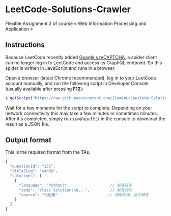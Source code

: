 # LeetCode-Solutions-Crawler

Flexible Assignment 2 of course « Web Information Processing and Application »

## Instructions

Because LeetCode recently added [Google's reCAPTCHA][reCAPTCHA], a spider client can no longer log in to LeetCode and access its GraphQL endpoint. So this spider is written in JavaScript and runs in a browser.

Open a browser (latest Chrome recommended), log in to your LeetCode account manually, and run the following script in Developer Console (usually available after pressing **F12**):

```javascript
$.getScript("https://raw.githubusercontent.com/JiaminL/LeetCode-Solutions/master/script.js")
```

Wait for a few moments for the script to complete. Depending on your network connectivity this may take a few minutes or sometimes minutes. After it's completed, simply run `saveResult()` in the console to download the result as a JSON file.

## Output format

This is the required format from the TAs.

```javascript
{
  "questionId": "135",
  "titleSlug": "candy",
  "solutions": [
    {
      "language": "Python3",                  // 解答语言
      "code": "class Solution:\n...",         // 解答代码
      "source": "讨论版"                      // 爬取来源，自行填写
    }
  ]
}
```

  [reCAPTCHA]: https://en.wikipedia.org/wiki/ReCAPTCHA
